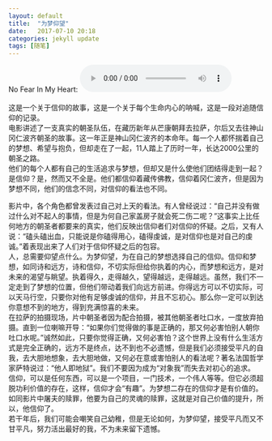 ```yaml
---
layout: default
title:  "为梦仰望"
date:   2017-07-10 20:18
categories: jekyll update
tags: [随笔]
---
```

No Fear In My Heart: <audio src="/music/No Fear In My Heart.mp3" controls="controls" loop="loop" preload="meta"></audio>  
<br>
这是一个关于信仰的故事，这是一个关于每个生命内心的呐喊，这是一段对追随信仰的记录。  
电影讲述了一支真实的朝圣队伍，在藏历新年从芒康朝拜去拉萨，尔后又去往神山冈仁波齐朝圣的故事。这一年正是神山冈仁波齐的本命年。每一个人都怀揣着自己的梦想、希望与抱负，但却走在了一起，11人踏上了历时一年，长达2000公里的朝圣之路。  
他们的每个人都有自己的生活追求与梦想，但却又是什么使他们团结得走到一起？是信仰？是，然而又不全是。他们都信仰着藏传佛教，信仰着冈仁波齐，但是因为梦想不同，他们的信念不同，对信仰的看法也不同。  

影片中，各个角色都曾发表过自己对上天的看法。有人曾经说过：“自己并没有做过什么对不起人的事情，但是为何自己家盖房子就会死二伤二呢？”这事实上比任何地方的朝圣者都要来的真实，他们反映出信仰者们对信仰的怀疑。之后，又有人说：“磕头磕出血，只能说是你磕得用心，磕得虔诚，是对信仰也是对自己的虔诚。”着表现出来了人们对于信仰怀疑之后的包容。  
人，总需要仰望点什么。为梦仰望，为在自己的梦想选择自己的信仰。信仰和梦想，如同诗和远方，诗和信仰，不切实际但给你执着的内心，而梦想和远方，是对未来的渴望与眺望。执着得久，走得越久，望得越远，走得越远。虽然，我们不一定走到了梦想的位置，但他们带动着我们向远方前进。你得远方可以不切实际，可以天马行空，只要你对他有足够虔诚的信仰，并且不忘初心。那么你一定可以到达你意想不到的地方，得到充满惊喜的未来。  
在拉萨的拍摄现场，片中朝圣者因为配合拍摄，被其他朝圣者吐口水，一度放弃拍摄。直到一位喇嘛开导：“如果你们觉得做的事是正确的，那又何必害怕别人朝你吐口水呢。”诚然如此，只要你觉得正确，又何必害怕？这个世界上没有什么生活方式是完全正确的，远方不是终点，达不到也不必遗憾，但是我们必须接受平凡的自我，去大胆地想象，去大胆地做，又何必在意或害怕别人的看法呢？著名法国哲学家萨特说过：“他人即地狱”。我们不要因为成为“对象我”而失去对初心的追求。  
信仰，可以是任何东西，可以是一个项目，一门技术，一个伟人等等。但它必须超脱功利价值的存在，这样，信仰才会“有趣”。为梦想二存在的信仰才是有价值的。  
如同影片中屠夫的赎罪，他要为自己的灵魂的赎罪，这就是对自己价值的提升，所以，他信仰了。  
若干年后，我们可能会嘲笑自己幼稚，但是无论如何，为梦仰望，接受平凡而又不甘平凡，努力活出最好的我，不为未来留下遗憾。

